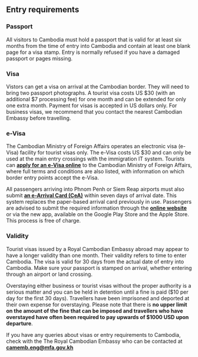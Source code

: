 ## Entry requirements

### **Passport**

All visitors to Cambodia must hold a passport that is valid for at least six months from the time of entry into Cambodia and contain at least one blank page for a visa stamp. Entry is normally refused if you have a damaged passport or pages missing.

### **Visa**

Vistors can get a visa on arrival at the Cambodian border. They will need to bring two passport photographs. A tourist visa costs US $30 (with an additional $7 processing fee) for one month and can be extended for only one extra month. Payment for visas is accepted in US dollars only. For business visas, we recommend that you contact the nearest Cambodian Embassy before travelling.

### **e-Visa**

The Cambodian Ministry of Foreign Affairs operates an electronic visa (e-Visa) facility for tourist visas only. The e-Visa costs US $30 and can only be used at the main entry crossings with the immigration IT system. Tourists can [**apply for an e-Visa online**](https://www.evisa.gov.kh/) to the Cambodian Ministry of Foreign Affairs, where full terms and conditions are also listed, with information on which border entry points accept the e-Visa.

All passengers arriving into Phnom Penh or Siem Reap airports must also submit [**an e-Arrival Card (CeA)**](https://arrival.gov.kh/) within seven days of arrival date. This system replaces the paper-based arrival card previously in use. Passengers are advised to submit the required information through the [**online website**](https://arrival.gov.kh/) or via the new app, available on the Google Play Store and the Apple Store. This process is free of charge.

### **Validity**

Tourist visas issued by a Royal Cambodian Embassy abroad may appear to have a longer validity than one month. Their validity refers to time to enter Cambodia. The visa is valid for 30 days from the actual date of entry into Cambodia. Make sure your passport is stamped on arrival, whether entering through an airport or land crossing.

Overstaying either business or tourist visas without the proper authority is a serious matter and you can be held in detention until a fine is paid ($10 per day for the first 30 days). Travellers have been imprisoned and deported at their own expense for overstaying. Please note that there is **no upper limit on the amount of the fine that can be imposed and travellers who have overstayed have often been required to pay upwards of $1000 USD upon departure**.

If you have any queries about visas or entry requirements to Cambodia, check with the The Royal Cambodian Embassy who can be contacted at [**camemb.eng@mfa.gov.kh**](mailto:camemb.eng@mfa.gov.kh)